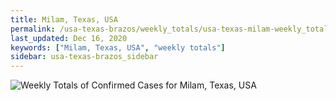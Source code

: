 ```yaml
---
title: Milam, Texas, USA
permalink: /usa-texas-brazos/weekly_totals/usa-texas-milam-weekly_totals.html
last_updated: Dec 16, 2020
keywords: ["Milam, Texas, USA", "weekly totals"]
sidebar: usa-texas-brazos_sidebar
---
```


![Weekly Totals of Confirmed Cases for Milam, Texas, USA](/covid_tracker/images/graphs/usa-texas-milam-weekly_totals_graph.png)
